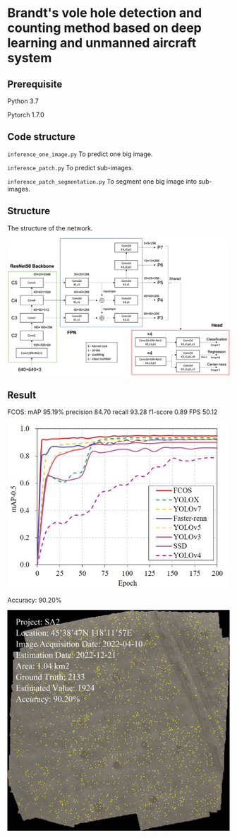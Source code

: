 # Brandt's vole hole detection and counting method based on deep learning and unmanned aircraft system
## Prerequisite

Python 3.7

Pytorch 1.7.0

## Code structure

`inference_one_image.py` To predict one big image. 

`inference_patch.py` To predict sub-images. 

`inference_patch_segmentation.py` To segment one big image into sub-images. 


## Structure

The structure of the network. 

![](./logs/Figure2.jpg)

## Result

FCOS: mAP 95.19% precision 84.70 recall 93.28 f1-score 0.89 FPS 50.12

![](./logs/Figure3.jpg)

Accuracy: 90.20%

![](./logs/Figure8.jpg)

